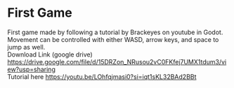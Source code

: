 # First Game
First game made by following a tutorial by Brackeyes on youtube in Godot.  
Movement can be controlled with either WASD, arrow keys, and space to jump as well.  
Download Link (google drive) https://drive.google.com/file/d/15DRZon_NRusou2vC0FKfej7UMX1tdum3/view?usp=sharing  
Tutorial here https://youtu.be/LOhfqjmasi0?si=iqt1sKL32BAd2BBt
